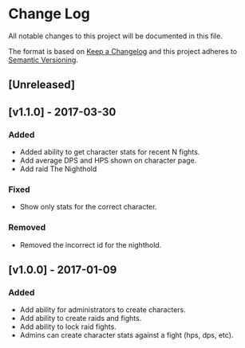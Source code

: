 # Change Log
All notable changes to this project will be documented in this file.

The format is based on [Keep a Changelog](http://keepachangelog.com/) 
and this project adheres to [Semantic Versioning](http://semver.org/).

## [Unreleased]

## [v1.1.0] - 2017-03-30
### Added
- Added ability to get character stats for recent N fights.
- Add average DPS and HPS shown on character page.
- Add raid The Nighthold

### Fixed
- Show only stats for the correct character.

### Removed
- Removed the incorrect id for the nighthold.

## [v1.0.0] - 2017-01-09
### Added
- Add ability for administrators to create characters.
- Add ability to create raids and fights.
- Add ability to lock raid fights.
- Admins can create character stats against a fight (hps, dps, etc).
